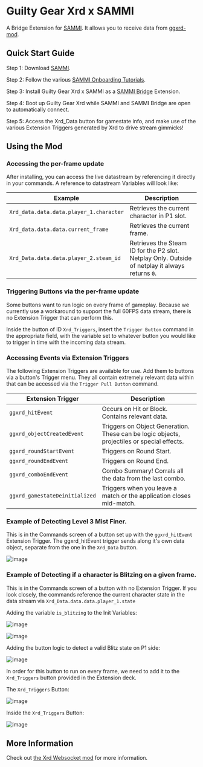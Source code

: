 # Guilty Gear Xrd x SAMMI

A Bridge Extension for [SAMMI](https://sammi.solutions). It allows you to receive data from [ggxrd-mod](https://github.com/super-continent/ggxrd-mod). 

## Quick Start Guide

Step 1: Download [SAMMI](https://sammi.solutions).

Step 2: Follow the various [SAMMI Onboarding Tutorials](https://sammi.solutions/docs/getting-started/step-by-step).

Step 3: Install Guilty Gear Xrd x SAMMI as a [SAMMI Bridge](https://sammi.solutions/docs/bridge) Extension.

Step 4: Boot up Guilty Gear Xrd while SAMMI and SAMMI Bridge are open to automatically connect.

Step 5: Access the Xrd_Data button for gamestate info, and make use of the various Extension Triggers generated by Xrd to drive stream gimmicks!

## Using the Mod
### Accessing the per-frame update
After installing, you can access the live datastream by referencing it directly in your commands. A reference to datastream Variables will look like:

| Example | Description |
| --- | --- |
| `Xrd_data.data.data.player_1.character` | Retrieves the current character in P1 slot. |
| `Xrd_data.data.data.current_frame` | Retrieves the current frame. |
| `Xrd_Data.data.data.player_2.steam_id` | Retrieves the Steam ID for the P2 slot. Netplay Only. Outside of netplay it always returns `0`. |

### Triggering Buttons via the per-frame update
Some buttons want to run logic on every frame of gameplay. Because we currently use a workaround to support the full 60FPS data stream, there is no Extension Trigger that can perform this.

Inside the button of ID `Xrd_Triggers`, insert the `Trigger Button` command in the appropriate field, with the variable set to whatever button you would like to trigger in time with the incoming data stream.

### Accessing Events via Extension Triggers
The following Extension Triggers are available for use. Add them to buttons via a button's Trigger menu. They all contain extremely relevant data within that can be accessed via the `Trigger Pull Button` command.

| Extension Trigger | Description |
| --- | --- |
| `ggxrd_hitEvent` | Occurs on Hit or Block. Contains relevant data. |
| `ggxrd_objectCreatedEvent` | Triggers on Object Generation. These can be logic objects, projectiles or special effects. |
| `ggxrd_roundStartEvent` | Triggers on Round Start. |
| `ggxrd_roundEndEvent` | Triggers on Round End. |
| `ggxrd_comboEndEvent` | Combo Summary! Corrals all the data from the last combo. |
| `ggxrd_gamestateDeinitialized` | Triggers when you leave a match or the application closes mid-match. |

### Example of Detecting Level 3 Mist Finer.
This is in the Commands screen of a button set up with the `ggxrd_hitEvent` Extension Trigger. The ggxrd_hitEvent trigger sends along it's own data object, separate from the one in the `Xrd_Data` button.

![image](https://github.com/user-attachments/assets/50741a4c-6f03-4601-b677-6ed87b04acd5)

### Example of Detecting if a character is Blitzing on a given frame.

This is in the Commands screen of a button with no Extension Trigger. If you look closely, the commands reference the current character state in the data stream via `Xrd_Data.data.data.player_1.state`

Adding the variable `is_blitzing` to the Init Variables:

![image](https://github.com/user-attachments/assets/4f4bf3c1-f059-419d-89ea-a1559de68cb3)

![image](https://github.com/user-attachments/assets/59d644c5-f61e-42b3-b396-d8c25eb0db8c)

Adding the button logic to detect a valid Blitz state on P1 side:

![image](https://github.com/user-attachments/assets/aa377c0c-05eb-4fb9-ae33-a5a051509703)

In order for this button to run on every frame, we need to add it to the `Xrd_Triggers` button provided in the Extension deck.

The `Xrd_Triggers` Button:

![image](https://github.com/user-attachments/assets/a47944e4-2734-4fd9-8c75-557c19401a15)

Inside the `Xrd_Triggers` Button:

![image](https://github.com/user-attachments/assets/82af8219-add4-47f0-b71b-e56a967d55a5)

## More Information

Check out [the Xrd Websocket mod](https://github.com/super-continent/ggxrd-mod) for more information.
